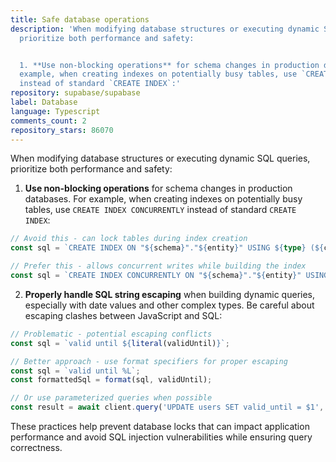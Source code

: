 ```yaml
---
title: Safe database operations
description: 'When modifying database structures or executing dynamic SQL queries,
  prioritize both performance and safety:


  1. **Use non-blocking operations** for schema changes in production databases. For
  example, when creating indexes on potentially busy tables, use `CREATE INDEX CONCURRENTLY`
  instead of standard `CREATE INDEX`:'
repository: supabase/supabase
label: Database
language: Typescript
comments_count: 2
repository_stars: 86070
---
```


When modifying database structures or executing dynamic SQL queries, prioritize both performance and safety:

1. **Use non-blocking operations** for schema changes in production databases. For example, when creating indexes on potentially busy tables, use `CREATE INDEX CONCURRENTLY` instead of standard `CREATE INDEX`:

```typescript
// Avoid this - can lock tables during index creation
const sql = `CREATE INDEX ON "${schema}"."${entity}" USING ${type} (${columns})`;

// Prefer this - allows concurrent writes while building the index
const sql = `CREATE INDEX CONCURRENTLY ON "${schema}"."${entity}" USING ${type} (${columns})`;
```

2. **Properly handle SQL string escaping** when building dynamic queries, especially with date values and other complex types. Be careful about escaping clashes between JavaScript and SQL:

```typescript
// Problematic - potential escaping conflicts
const sql = `valid until ${literal(validUntil)}`;

// Better approach - use format specifiers for proper escaping
const sql = `valid until %L`;
const formattedSql = format(sql, validUntil);

// Or use parameterized queries when possible
const result = await client.query('UPDATE users SET valid_until = $1', [validUntil]);
```

These practices help prevent database locks that can impact application performance and avoid SQL injection vulnerabilities while ensuring query correctness.